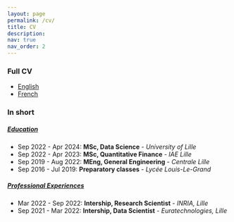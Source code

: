 ```yaml
---
layout: page
permalink: /cv/
title: CV
description:
nav: true
nav_order: 2
---
```


### Full CV

- [English](../assets/pdf/FrenchCV.pdf)
- [French](../assets/pdf/FrenchCV.pdf)

### In short

##### <ins>Education</ins>

- Sep 2022 - Apr 2024: **MSc, Data Science** - *University of Lille*
- Sep 2022 - Apr 2023: **MSc, Quantitative Finance** - *IAE Lille*
- Sep 2019 - Aug 2022: **MEng, General Engineering** - *Centrale Lille*
- Sep 2016 - Jul 2019: **Preparatory classes** - *Lycée Louis-Le-Grand*

##### <ins>Professional Experiences</ins>

- Mar 2022 - Sep 2022: **Intership, Research Scientist** - *INRIA, Lille*
- Sep 2021 - Mar 2022: **Intership, Data Scientist** - *Euratechnologies, Lille*